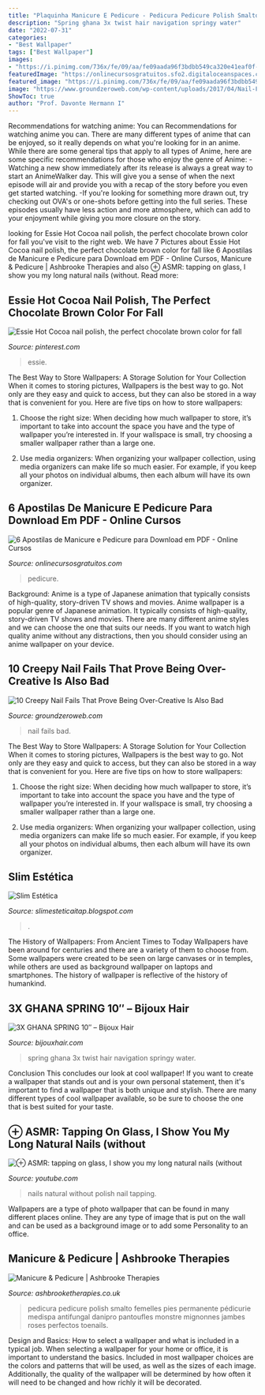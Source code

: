 ```yaml
---
title: "Plaquinha Manicure E Pedicure - Pedicura Pedicure Polish Smalto Femelles Pies Permanente Pédicurie Medispa Antifungal Danipro Pantoufles Monstre Mignonnes Jambes Roses Perfectos Toenails"
description: "Spring ghana 3x twist hair navigation springy water"
date: "2022-07-31"
categories:
- "Best Wallpaper"
tags: ["Best Wallpaper"]
images:
- "https://i.pinimg.com/736x/fe/09/aa/fe09aada96f3bdbb549ca320e41eaf0f--brown-nail-polish-brown-nails.jpg"
featuredImage: "https://onlinecursosgratuitos.sfo2.digitaloceanspaces.com/2018/02/manicure-e-pedicure-1.jpg"
featured_image: "https://i.pinimg.com/736x/fe/09/aa/fe09aada96f3bdbb549ca320e41eaf0f--brown-nail-polish-brown-nails.jpg"
image: "https://www.groundzeroweb.com/wp-content/uploads/2017/04/Nail-Fails-2.jpg"
ShowToc: true
author: "Prof. Davonte Hermann I"
---
```



Recommendations for watching anime: You can
Recommendations for watching anime you can. There are many different types of anime that can be enjoyed, so it really depends on what you're looking for in an anime. While there are some general tips that apply to all types of Anime, here are some specific recommendations for those who enjoy the genre of Anime: 
-Watching a new show immediately after its release is always a great way to start an AnimeWalker day. This will give you a sense of when the next episode will air and provide you with a recap of the story before you even get started watching. 
-If you're looking for something more drawn out, try checking out OVA's or one-shots before getting into the full series. These episodes usually have less action and more atmosphere, which can add to your enjoyment while giving you more closure on the story.

	

		
looking for Essie Hot Cocoa nail polish, the perfect chocolate brown color for fall you've visit to the right web. We have 7 Pictures about Essie Hot Cocoa nail polish, the perfect chocolate brown color for fall like 6 Apostilas de Manicure e Pedicure para Download em PDF - Online Cursos, Manicure &amp; Pedicure | Ashbrooke Therapies and also ⊕ ASMR: tapping on glass, I show you my long natural nails (without. Read more:
		
    
## Essie Hot Cocoa Nail Polish, The Perfect Chocolate Brown Color For Fall

<img loading=lazy src="https://i.pinimg.com/736x/fe/09/aa/fe09aada96f3bdbb549ca320e41eaf0f--brown-nail-polish-brown-nails.jpg" onerror="this.onerror=null;this.src='https://tse2.mm.bing.net/th?id=OIP.3QCTkLem6z8p_DfInw6F8QHaFj&amp;pid=15.1';" alt="Essie Hot Cocoa nail polish, the perfect chocolate brown color for fall">

_Source: pinterest.com_

>essie. 

	

The Best Way to Store Wallpapers: A Storage Solution for Your Collection
When it comes to storing pictures, Wallpapers is the best way to go. Not only are they easy and quick to access, but they can also be stored in a way that is convenient for you. Here are five tips on how to store wallpapers:
1) Choose the right size: When deciding how much wallpaper to store, it’s important to take into account the space you have and the type of wallpaper you’re interested in. If your wallspace is small, try choosing a smaller wallpaper rather than a large one.

2) Use media organizers: When organizing your wallpaper collection, using media organizers can make life so much easier. For example, if you keep all your photos on individual albums, then each album will have its own organizer.

    
## 6 Apostilas De Manicure E Pedicure Para Download Em PDF - Online Cursos

<img loading=lazy src="https://onlinecursosgratuitos.sfo2.digitaloceanspaces.com/2018/02/manicure-e-pedicure-1.jpg" onerror="this.onerror=null;this.src='https://tse2.mm.bing.net/th?id=OIP.CKbcM1pD6SB4E7hjZTHUogHaE7&amp;pid=15.1';" alt="6 Apostilas de Manicure e Pedicure para Download em PDF - Online Cursos">

_Source: onlinecursosgratuitos.com_

>pedicure. 

	

Background: Anime is a type of Japanese animation that typically consists of high-quality, story-driven TV shows and movies.
Anime wallpaper is a popular genre of Japanese animation. It typically consists of high-quality, story-driven TV shows and movies. There are many different anime styles and we can choose the one that suits our needs. If you want to watch high quality anime without any distractions, then you should consider using an anime wallpaper on your device.

    
## 10 Creepy Nail Fails That Prove Being Over-Creative Is Also Bad

<img loading=lazy src="https://www.groundzeroweb.com/wp-content/uploads/2017/04/Nail-Fails-2.jpg" onerror="this.onerror=null;this.src='https://tse1.mm.bing.net/th?id=OIP.qgxMGexIJZxzvEkHeFY0rwHaD4&amp;pid=15.1';" alt="10 Creepy Nail Fails That Prove Being Over-Creative Is Also Bad">

_Source: groundzeroweb.com_

>nail fails bad. 

	

The Best Way to Store Wallpapers: A Storage Solution for Your Collection
When it comes to storing pictures, Wallpapers is the best way to go. Not only are they easy and quick to access, but they can also be stored in a way that is convenient for you. Here are five tips on how to store wallpapers:
1) Choose the right size: When deciding how much wallpaper to store, it’s important to take into account the space you have and the type of wallpaper you’re interested in. If your wallspace is small, try choosing a smaller wallpaper rather than a large one.

2) Use media organizers: When organizing your wallpaper collection, using media organizers can make life so much easier. For example, if you keep all your photos on individual albums, then each album will have its own organizer.

    
## Slim Estética

<img loading=lazy src="http://1.bp.blogspot.com/-o42VdiaTGlE/TxHCLvn2IvI/AAAAAAAAABY/yJ6D16moV6w/s1600/004.JPG" onerror="this.onerror=null;this.src='https://tse1.mm.bing.net/th?id=OIP.cd7kOipqUe3DQ1zdce_2swHaE8&amp;pid=15.1';" alt="Slim Estética">

_Source: slimesteticaitap.blogspot.com_

>. 

	

The History of Wallpapers: From Ancient Times to Today
Wallpapers have been around for centuries and there are a variety of them to choose from. Some wallpapers were created to be seen on large canvases or in temples, while others are used as background wallpaper on laptops and smartphones. The history of wallpaper is reflective of the history of humankind.

    
## 3X GHANA SPRING 10″ – Bijoux Hair

<img loading=lazy src="http://bijouxhair.com/wp-content/uploads/2018/04/Braid-SPRING-10-P-600x710.jpg" onerror="this.onerror=null;this.src='https://tse2.mm.bing.net/th?id=OIP.18j1eoMkiafyUjhR3vrZlwHaIw&amp;pid=15.1';" alt="3X GHANA SPRING 10″ – Bijoux Hair">

_Source: bijouxhair.com_

>spring ghana 3x twist hair navigation springy water. 

	

Conclusion
This concludes our look at cool wallpaper! If you want to create a wallpaper that stands out and is your own personal statement, then it's important to find a wallpaper that is both unique and stylish. There are many different types of cool wallpaper available, so be sure to choose the one that is best suited for your taste.

    
## ⊕ ASMR: Tapping On Glass, I Show You My Long Natural Nails (without

<img loading=lazy src="https://i.ytimg.com/vi/jjDISPbOZ1Q/maxresdefault.jpg" onerror="this.onerror=null;this.src='https://tse1.mm.bing.net/th?id=OIP.Mp_5nSwKbnxqOKfjRTDNBgHaEK&amp;pid=15.1';" alt="⊕ ASMR: tapping on glass, I show you my long natural nails (without">

_Source: youtube.com_

>nails natural without polish nail tapping. 

	



Wallpapers are a type of photo wallpaper that can be found in many different places online. They are any type of image that is put on the wall and can be used as a background image or to add some Personality to an office.

    
## Manicure &amp; Pedicure | Ashbrooke Therapies

<img loading=lazy src="http://ashbrooketherapies.co.uk/sites/default/files/2019-11/manicure-and-pedicure-2.jpg" onerror="this.onerror=null;this.src='https://tse4.mm.bing.net/th?id=OIP.wiORj7vLIppAz7t5lTfjHAHaE6&amp;pid=15.1';" alt="Manicure &amp; Pedicure | Ashbrooke Therapies">

_Source: ashbrooketherapies.co.uk_

>pedicura pedicure polish smalto femelles pies permanente pédicurie medispa antifungal danipro pantoufles monstre mignonnes jambes roses perfectos toenails. 

	

Design and Basics: How to select a wallpaper and what is included in a typical job.
When selecting a wallpaper for your home or office, it is important to understand the basics. Included in most wallpaper choices are the colors and patterns that will be used, as well as the sizes of each image. Additionally, the quality of the wallpaper will be determined by how often it will need to be changed and how richly it will be decorated.

